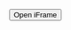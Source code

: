 <html>
<head>
</head>
<body>
<button onclick="openGame()">Open iFrame</button>
<script>
function openGame() {
var win = window.open()
var url = "https://sites.google.com/view/games-unblockedd"
var iframe = win.document.createElement('iframe')
iframe.style.width = "100%";
iframe.style.height= "100%";
iframe.style.border = "none";
iframe.src = url
win.document.body.appendChild(iframe)
}
</script>
</body>
</html>
